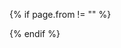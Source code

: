 {% if page.from != "" %}
<style type="text/css">
.tags_speaker .stage {
  background-image: url("http://maps.googleapis.com/maps/api/staticmap?size=640x163&scale=2&sensor=false&zoom=5&markers=color:0xE10079%7C{{ page.from | cgi_escape }}&visual_refresh=1");
  background-repeat: repeat;
  background-color: #B1D0FE;
  cursor: pointer;
}
</style>
<script>
(function() {
var target = document.querySelector('.tags_speaker .stage')
if (target) target.onclick = function(e) {
  if (e.target == target) {
    window.open('https://www.google.com/maps/preview#!q={{ page.from | cgi_escape }}')
  }
}
})();
</script>
{% endif %}